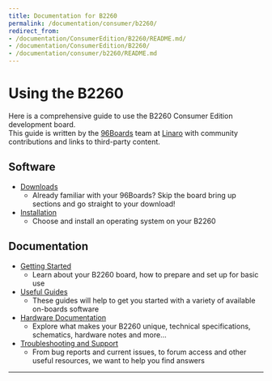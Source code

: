 ```yaml
---
title: Documentation for B2260
permalink: /documentation/consumer/b2260/
redirect_from:
- /documentation/ConsumerEdition/B2260/README.md/
- /documentation/ConsumerEdition/B2260/
- /documentation/consumer/b2260/README.md
---
```

# Using the B2260

Here is a comprehensive guide to use the B2260 Consumer Edition development board.<br>
This guide is written by the [96Boards](https://www.96boards.org) team at [Linaro](http://www.linaro.org) with community contributions and links to third-party content.

## Software

- [Downloads](downloads/)
   - Already familiar with your 96Boards? Skip the board bring up sections and go straight to your download!
- [Installation](installation/)
   - Choose and install an operating system on your B2260

## Documentation

- [Getting Started](getting-started/)
   - Learn about your B2260 board, how to prepare and set up for basic use
- [Useful Guides](guides/)
   - These guides will help to get you started with a variety of available on-boards software
- [Hardware Documentation](hardware-docs/)
   - Explore what makes your B2260 unique, technical specifications, schematics, hardware notes and more...
- [Troubleshooting and Support](support/)
   - From bug reports and current issues, to forum access and other useful resources, we want to help you find answers

***
